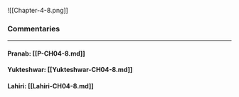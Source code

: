 ![[Chapter-4-8.png]]

### Commentaries

---

#### Pranab: [[P-CH04-8.md]]

#### Yukteshwar: [[Yukteshwar-CH04-8.md]]

#### Lahiri: [[Lahiri-CH04-8.md]]
